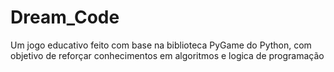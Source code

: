 # Dream_Code
 Um jogo educativo feito com base na biblioteca PyGame do Python, com objetivo de reforçar conhecimentos em algoritmos e logica de programação
